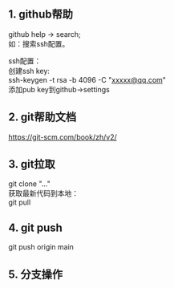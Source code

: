## 1. github帮助  
github help -> search;  
如：搜索ssh配置。  

ssh配置：  
创建ssh key:  
ssh-keygen -t rsa -b 4096 -C "xxxxx@qq.com"  
添加pub key到github->settings  


## 2. git帮助文档  
https://git-scm.com/book/zh/v2/  

## 3. git拉取  
git clone "..."    
获取最新代码到本地：  
git pull  

## 4. git push  
git push origin main  

## 5. 分支操作

